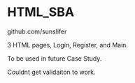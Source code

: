 # HTML_SBA
github.com/sunslifer

3 HTML pages, Login, Register, and Main.

To be used in future Case Study.

Couldnt get validaiton to work.
